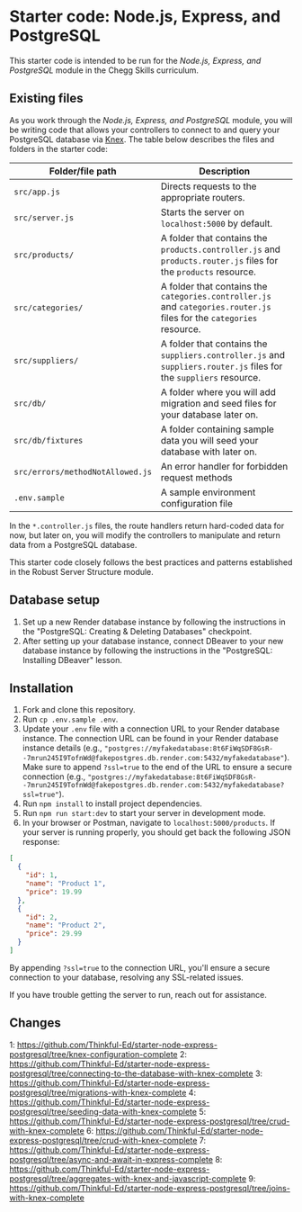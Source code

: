 # Starter code: Node.js, Express, and PostgreSQL

This starter code is intended to be run for the *Node.js, Express, and PostgreSQL* module in the Chegg Skills curriculum.

## Existing files

As you work through the *Node.js, Express, and PostgreSQL* module, you will be writing code that allows your controllers to connect to and query your PostgreSQL database via [Knex](http://knexjs.org/). The table below describes the files and folders in the starter code:

| Folder/file path                 | Description                                                                                                           |
| -------------------------------- | --------------------------------------------------------------------------------------------------------------------- |
| `src/app.js`                     | Directs requests to the appropriate routers.                                                                          |
| `src/server.js`                  | Starts the server on `localhost:5000` by default.                                                                     |
| `src/products/`                  | A folder that contains the `products.controller.js` and `products.router.js` files for the `products` resource.       |
| `src/categories/`                | A folder that contains the `categories.controller.js` and `categories.router.js` files for the `categories` resource. |
| `src/suppliers/`                 | A folder that contains the `suppliers.controller.js` and `suppliers.router.js` files for the `suppliers` resource.    |
| `src/db/`                        | A folder where you will add migration and seed files for your database later on.                                      |
| `src/db/fixtures`                | A folder containing sample data you will seed your database with later on.                                            |
| `src/errors/methodNotAllowed.js` | An error handler for forbidden request methods                                                                        |
| `.env.sample`                    | A sample environment configuration file                                                                               |

In the `*.controller.js` files, the route handlers return hard-coded data for now, but later on, you will modify the controllers to manipulate and return data from a PostgreSQL database.

This starter code closely follows the best practices and patterns established in the Robust Server Structure module.

## Database setup

1. Set up a new Render database instance by following the instructions in the "PostgreSQL: Creating & Deleting Databases" checkpoint.
1. After setting up your database instance, connect DBeaver to your new database instance by following the instructions in the "PostgreSQL: Installing DBeaver" lesson.

## Installation

1. Fork and clone this repository.
2. Run `cp .env.sample .env`.
3. Update your `.env` file with a connection URL to your Render database instance. The connection URL can be found in your Render database instance details (e.g., `"postgres://myfakedatabase:8t6FiWqSDF8GsR--7mrun245I9TofnWd@fakepostgres.db.render.com:5432/myfakedatabase"`). Make sure to append `?ssl=true` to the end of the URL to ensure a secure connection (e.g., `"postgres://myfakedatabase:8t6FiWqSDF8GsR--7mrun245I9TofnWd@fakepostgres.db.render.com:5432/myfakedatabase?ssl=true"`).
4. Run `npm install` to install project dependencies.
5. Run `npm run start:dev` to start your server in development mode.
6. In your browser or Postman, navigate to `localhost:5000/products`. If your server is running properly, you should get back the following JSON response:

```json
[
  {
    "id": 1,
    "name": "Product 1",
    "price": 19.99
  },
  {
    "id": 2,
    "name": "Product 2",
    "price": 29.99
  }
]
```
By appending `?ssl=true` to the connection URL, you'll ensure a secure connection to your database, resolving any SSL-related issues.

If you have trouble getting the server to run, reach out for assistance.

## Changes

1: https://github.com/Thinkful-Ed/starter-node-express-postgresql/tree/knex-configuration-complete
2: https://github.com/Thinkful-Ed/starter-node-express-postgresql/tree/connecting-to-the-database-with-knex-complete
3: https://github.com/Thinkful-Ed/starter-node-express-postgresql/tree/migrations-with-knex-complete
4: https://github.com/Thinkful-Ed/starter-node-express-postgresql/tree/seeding-data-with-knex-complete
5: https://github.com/Thinkful-Ed/starter-node-express-postgresql/tree/crud-with-knex-complete
6: https://github.com/Thinkful-Ed/starter-node-express-postgresql/tree/crud-with-knex-complete
7: https://github.com/Thinkful-Ed/starter-node-express-postgresql/tree/async-and-await-in-express-complete
8: https://github.com/Thinkful-Ed/starter-node-express-postgresql/tree/aggregates-with-knex-and-javascript-complete
9: https://github.com/Thinkful-Ed/starter-node-express-postgresql/tree/joins-with-knex-complete



